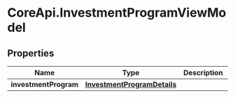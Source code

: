 # CoreApi.InvestmentProgramViewModel

## Properties
Name | Type | Description | Notes
------------ | ------------- | ------------- | -------------
**investmentProgram** | [**InvestmentProgramDetails**](InvestmentProgramDetails.md) |  | [optional] 


